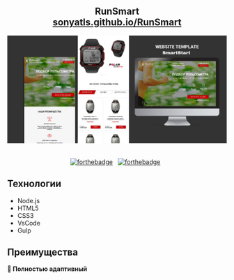 <h2 align="center">
  RunSmart<br/>
  <a href="https://sonyatls.github.io/RunSmart" target="_blank">sonyatls.github.io/RunSmart</a>
</h2>
<div align="center">
  <img alt="Demo" src="./img/demo.jpg" />
</div>

<br/>

<center>


[![forthebadge](https://forthebadge.com/images/badges/made-with-javascript.svg)](https://forthebadge.com) &nbsp;
[![forthebadge](https://forthebadge.com/images/badges/open-source.svg)](https://forthebadge.com) &nbsp;

</center>


## Технологии
- Node.js
- HTML5
- CSS3
- VsCode
- Gulp

## Преимущества

**📱 Полностью адаптивный**
